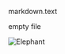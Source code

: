markdown.text

empty file

![Elephant](http://assets.worldwildlife.org/photos/11552/images/story_full_width/rsz_namibia_will_burrard_lucas_wwf_us_1.jpg?1462219623)
